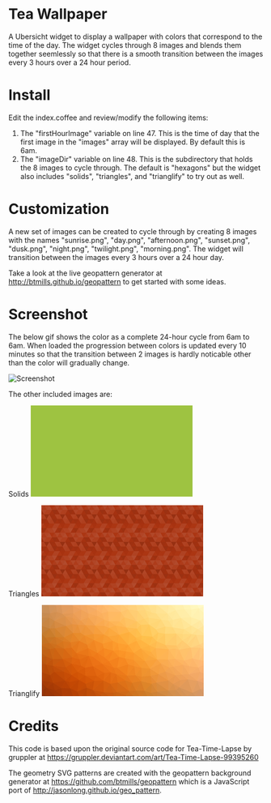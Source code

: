 # Tea Wallpaper
A Ubersicht widget to display a wallpaper with colors that correspond to the time of the day. The widget cycles through 8 images and blends
them together seemlessly so that there is a smooth transition between the images every 3 hours over a 24 hour period.

# Install
Edit the index.coffee and review/modify the following items:
1) The "firstHourImage" variable on line 47. This is the time of day that the first image in the "images" array will be displayed. By default this is 6am.
2) The "imageDir" variable on line 48. This is the subdirectory that holds the 8 images to cycle through. The default is "hexagons" but the widget also includes "solids", "triangles", and "trianglify" to try out as well.

# Customization
A new set of images can be created to cycle through by creating 8 images with the names "sunrise.png", "day.png", "afternoon.png",
"sunset.png", "dusk.png", "night.png", "twilight.png", "morning.png". The widget will transition between the images every 3 hours over a
24 hour day.

Take a look at the live geopattern generator at http://btmills.github.io/geopattern to get started with some ideas.

# Screenshot
The below gif shows the color as a complete 24-hour cycle
from 6am to 6am. When loaded the progression between colors is updated every 10 minutes so that the transition between 2 images is hardly noticable other than the color will gradually change.


![Screenshot](/teawallpaper.gif?raw=true)

The other included images are:

Solids ![Solids](/solids.png?raw=true)

Triangles ![Triangles](/triangles.png?raw=true)

Trianglify ![Trianglify](/trianglify.png?raw=true)


# Credits
This code is based upon the original source code for Tea-Time-Lapse by gruppler at https://gruppler.deviantart.com/art/Tea-Time-Lapse-99395260

The geometry SVG patterns are created with the geopattern background generator at https://github.com/btmills/geopattern which is a JavaScript port of http://jasonlong.github.io/geo_pattern.
